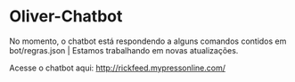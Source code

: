 # Oliver-Chatbot

No momento, o chatbot está respondendo a alguns comandos contidos em bot/regras.json | 
Estamos trabalhando em novas atualizações.

Acesse o chatbot aqui: http://rickfeed.mypressonline.com/
